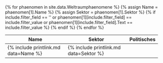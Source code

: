 <table>
<thead>
<tr><th>Name</th><th>Sektor</th><th>Politisches</th></tr>
</thead>
<tbody>
{% for phaenomen in site.data.Weltraumphaenomene %}
    {% assign Name = phaenomen[1].Name %}
    {% assign Sektor = phaenomen[1].Sektor %}
    {% if include.filter_field == '' or phaenomen[1][include.filter_field] == include.filter_value or phaenomen[1][include.filter_field].Text == include.filter_value %}
        <tr>
            <td>{% include printlink.md data=Name %}</td>
            <td>{% include printlink.md data=Sektor %}</td>
        </tr>
    {% endif %}
{% endfor %}
</tbody>
</table>

